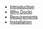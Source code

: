 - [Introduction](/introduction)
- [Why Dockr](/dockr)
- [Requirements](/requirements)
- [Installation](/installation)



[comment]: <> (- Getting Started)

[comment]: <> (    - [Release Notes]&#40;/docs/{{version}}/releases&#41;)
